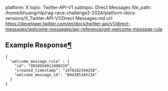 platform: X
topic: Twitter-API-V1
subtopic: Direct Messages
file_path: /home/bhuang/nlp/rag-race-challenge2-2024/platform-docs-versions/X_Twitter-API-V1/Direct Messages.md
url: https://developer.twitter.com/en/docs/twitter-api/v1/direct-messages/welcome-messages/api-reference/get-welcome-message-rule

## Example Response[¶](#example-response "Permalink to this headline")

    {
      "welcome_message_rule" : {
        "id": "9910934913490319",
        "created_timestamp": "1470182394258",
        "welcome_message_id": "844385345234"
      }
    }